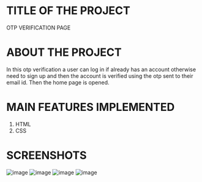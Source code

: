 # TITLE OF THE PROJECT
OTP VERIFICATION PAGE

# ABOUT THE PROJECT
In this otp verification a user can log in if already has an account otherwise need to sign up and then the account is verified using the otp sent to their email id. Then the home page is opened.

# MAIN FEATURES IMPLEMENTED

1. HTML
2. CSS

# SCREENSHOTS 
![image](https://user-images.githubusercontent.com/87296340/212699944-af9baa8d-1ad0-4987-8d88-890160b0bdf1.png)
![image](https://user-images.githubusercontent.com/87296340/212700060-bcc663f7-afe1-4d2f-8a3c-82a5d8859be2.png)
![image](https://user-images.githubusercontent.com/87296340/212700144-0fb16ce6-0880-4969-83c1-6349e5cdbac8.png)
![image](https://user-images.githubusercontent.com/87296340/212699843-54c60672-5d70-4045-89c6-88c3226d6218.png)
